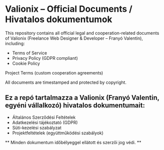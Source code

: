 # Valionix – Official Documents / Hivatalos dokumentumok
This repository contains all official legal and cooperation-related documents of Valionix (Freelance Web Designer & Developer – Franyó Valentin), including:

- Terms of Service
- Privacy Policy (GDPR compliant)
- Cookie Policy

Project Terms (custom cooperation agreements)

All documents are timestamped and protected by copyright.

## Ez a repó tartalmazza a Valionix (Franyó Valentin, egyéni vállalkozó) hivatalos dokumentumait:

- Általános Szerződési Feltételek
- Adatkezelési tájékoztató (GDPR)
- Süti-kezelési szabályzat
- Projektfeltételek (együttműködési szabályok)

** Minden dokumentum időbélyeggel ellátott és szerzői jog védi. **

